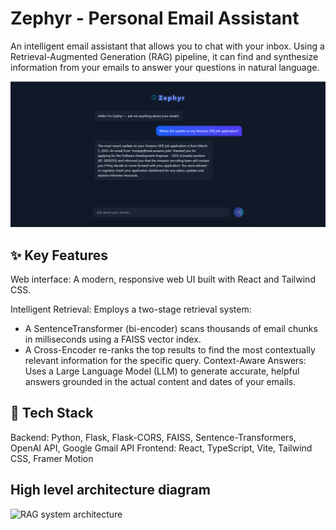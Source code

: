 # Zephyr - Personal Email Assistant

An intelligent email assistant that allows you to chat with your inbox. Using a Retrieval-Augmented Generation (RAG) pipeline, it can find and synthesize information from your emails to answer your questions in natural language.

![screenshot of web app](web-app.png)

## ✨ Key Features
Web interface: A modern, responsive web UI built with React and Tailwind CSS.

Intelligent Retrieval: Employs a two-stage retrieval system:
 - A SentenceTransformer (bi-encoder) scans thousands of email chunks in milliseconds using a FAISS vector index.
 - A Cross-Encoder re-ranks the top results to find the most contextually relevant information for the specific query.
Context-Aware Answers: Uses a Large Language Model (LLM) to generate accurate, helpful answers grounded in the actual content and dates of your emails.

## 🚀 Tech Stack
Backend:	Python, Flask, Flask-CORS, FAISS, Sentence-Transformers, OpenAI API, Google Gmail API
Frontend:	React, TypeScript, Vite, Tailwind CSS, Framer Motion

## High level architecture diagram

![RAG system architecture](high-level-architecture.png)
